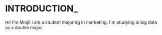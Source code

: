 # INTRODUCTION_
Hi! I'm Minji! 
I am a student majoring in marketing.
I'm studying ai big data as a double major.
